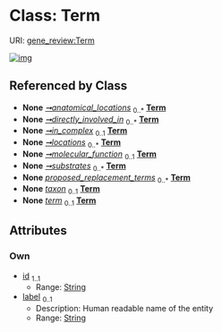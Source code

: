 
# Class: Term



URI: [gene_review:Term](https://w3id.org/ai4curation/gene_review/Term)


[![img](https://yuml.me/diagram/nofunky;dir:TB/class/[CoreFunction]++-%20anatomical_locations%200..*>[Term&#124;id:string;label:string%20%3F],[CoreFunction]++-%20directly_involved_in%200..*>[Term],[CoreFunction]++-%20in_complex%200..1>[Term],[CoreFunction]++-%20locations%200..*>[Term],[CoreFunction]++-%20molecular_function%200..1>[Term],[CoreFunction]++-%20substrates%200..*>[Term],[Review]++-%20proposed_replacement_terms%200..*>[Term],[GeneReview]++-%20taxon%200..1>[Term],[ExistingAnnotation]++-%20term%200..1>[Term],[AnnotationExtension]++-%20term%200..1>[Term],[Review],[GeneReview],[ExistingAnnotation],[CoreFunction],[AnnotationExtension])](https://yuml.me/diagram/nofunky;dir:TB/class/[CoreFunction]++-%20anatomical_locations%200..*>[Term&#124;id:string;label:string%20%3F],[CoreFunction]++-%20directly_involved_in%200..*>[Term],[CoreFunction]++-%20in_complex%200..1>[Term],[CoreFunction]++-%20locations%200..*>[Term],[CoreFunction]++-%20molecular_function%200..1>[Term],[CoreFunction]++-%20substrates%200..*>[Term],[Review]++-%20proposed_replacement_terms%200..*>[Term],[GeneReview]++-%20taxon%200..1>[Term],[ExistingAnnotation]++-%20term%200..1>[Term],[AnnotationExtension]++-%20term%200..1>[Term],[Review],[GeneReview],[ExistingAnnotation],[CoreFunction],[AnnotationExtension])

## Referenced by Class

 *  **None** *[➞anatomical_locations](coreFunction__anatomical_locations.md)*  <sub>0..\*</sub>  **[Term](Term.md)**
 *  **None** *[➞directly_involved_in](coreFunction__directly_involved_in.md)*  <sub>0..\*</sub>  **[Term](Term.md)**
 *  **None** *[➞in_complex](coreFunction__in_complex.md)*  <sub>0..1</sub>  **[Term](Term.md)**
 *  **None** *[➞locations](coreFunction__locations.md)*  <sub>0..\*</sub>  **[Term](Term.md)**
 *  **None** *[➞molecular_function](coreFunction__molecular_function.md)*  <sub>0..1</sub>  **[Term](Term.md)**
 *  **None** *[➞substrates](coreFunction__substrates.md)*  <sub>0..\*</sub>  **[Term](Term.md)**
 *  **None** *[proposed_replacement_terms](proposed_replacement_terms.md)*  <sub>0..\*</sub>  **[Term](Term.md)**
 *  **None** *[taxon](taxon.md)*  <sub>0..1</sub>  **[Term](Term.md)**
 *  **None** *[term](term.md)*  <sub>0..1</sub>  **[Term](Term.md)**

## Attributes


### Own

 * [id](id.md)  <sub>1..1</sub>
     * Range: [String](types/String.md)
 * [label](label.md)  <sub>0..1</sub>
     * Description: Human readable name of the entity
     * Range: [String](types/String.md)
